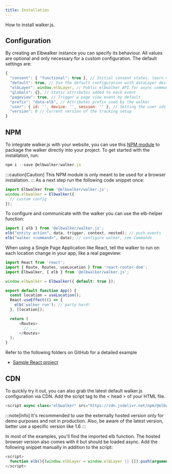 ```yaml
---
title: Installation
---
```


How to install walker.js.

## Configuration

By creating an Elbwalker instance you can specify its behaviour. All values are optional and only necessary for a custom configuration. The default settings are:

```js
{
  "consent": { "functional": true }, // Initial consent states, learn more under consent
  "default": true, // Use the default configuration with dataLayer destination and auto run
  "elbLayer": window.elbLayer, // Public elbwalker API for async communication
  "globals": {}, // Static attributes added to each event
  "pageview": true, // Trigger a page view event by default
  "prefix": "data-elb", // Attributes prefix used by the walker
  "user": { id: '', device: '', session: '' }, // Setting the user ids
  "version": 0 // Current version of the tracking setup
}
```

## NPM

To integrate walker.js with your website, you can use this [NPM module](https://www.npmjs.com/package/@elbwalker/walker.js) to package the walker directly into your project. To get started with the installation, run:

```js
npm i --save @elbwalker/walker.js
```

:::caution[Caution]
This NPM module is only meant to be used for a browser installation.
:::
As a next step run the following code snippet once:

```js
import Elbwalker from '@elbwalker/walker.js';
window.elbwalker = Elbwalker({
  // custom config
});
```

To configure and communicate with the walker you can use the elb-helper function:

```js
import { elb } from '@elbwalker/walker.js';
elb("entity action", data, trigger, context, nested); // push events
elb("walker <command>", data); // configure walker, see Commands
```

When using a Single Page Application like React, tell the walker to run on each location change in your app, like a real pageview:

```js
import React from 'react';
import { Route, Routes, useLocation } from 'react-router-dom';
import Elbwalker, { elb } from '@elbwalker/walker.js';

window.elbwalker = Elbwalker({ default: true });

export default function App() {
  const location = useLocation();
  React.useEffect(() => {
    elb('walker run'); // party hard!
  }, [location]);

  return (
      <Routes>
        // ...
      </Routes>
  );
}
```

Refer to the following folders on GitHub for a detailed example

- [Sample React project](https://github.com/elbwalker/walker.js/tree/main/examples/react)

## CDN

To quickly try it out, you can also grab the latest default walker.js configuration via CDN. Add the script tag to the < head > of your HTML file. 

```js
<script async class="elbwalker" src="https://cdn.jsdelivr.net/npm/@elbwalker/walker.js@latest/dist/walker.js" data-default="true"></script>
```

:::note[Info]
It's recommended to use the externally hosted version only for demo purposes and not in production. Also, be aware of the latest version, better use a specific version like 1.6
:::

In most of the examples, you'll find the imported elb function. The hosted browser version also comes with it but should be loaded async. Add the following snippet manually in addition to the script:

```js
<script>
  function elb(){(window.elbLayer = window.elbLayer || []).push(arguments);}
</script>
```



